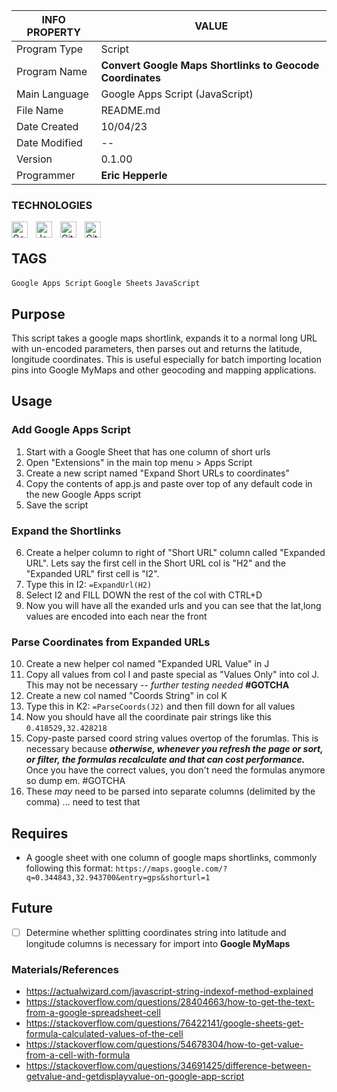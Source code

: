 | INFO PROPERTY | VALUE                                                     |
| ------------- | --------------------------------------------------------- |
| Program Type  | Script                                                    |
| Program Name  | **Convert Google Maps Shortlinks to Geocode Coordinates** |
| Main Language | Google Apps Script (JavaScript)                           |
| File Name     | README.md                                                 |
| Date Created  | 10/04/23                                                  |
| Date Modified | --                                                        |
| Version       | 0.1.00                                                    |
| Programmer    | **Eric Hepperle**                                         |

### TECHNOLOGIES

<img align="left" alt="Google Apps Script" title="Google Apps Script" width="26px" src="https://cdn.jsdelivr.net/gh/devicons/devicon/icons/google/google-original.svg" style="padding-right:10px;" />

<img align="left" alt="JavaScript" title="JavaScript" width="26px" src="https://cdn.jsdelivr.net/gh/devicons/devicon/icons/javascript/javascript-original.svg" style="padding-right:10px;" />

<img align="left" alt="Git" title="Git" width="26px" src="https://cdn.jsdelivr.net/gh/devicons/devicon/icons/git/git-original.svg" style="padding-right:10px;" />

<img align="left" alt="GitHub" title="GitHub" width="26px" src="https://user-images.githubusercontent.com/3369400/139448065-39a229ba-4b06-434b-bc67-616e2ed80c8f.png" style="padding-right:10px;" />

<br>

## TAGS
`Google Apps Script` `Google Sheets` `JavaScript`

## Purpose

This script takes a google maps shortlink, expands it to a normal long URL with un-encoded parameters, then parses out and returns the latitude, longitude coordinates. This is useful especially for batch importing location pins into Google MyMaps and other geocoding and mapping applications.
    
## Usage

### Add Google Apps Script

1. Start with a Google Sheet that has one column of short urls
2. Open "Extensions" in the main top menu > Apps Script
3. Create a new script named "Expand Short URLs to coordinates"
4. Copy the contents of app.js and paste over top of any default code in the new Google Apps script
5. Save the script

### Expand the Shortlinks

6. Create a helper column to right of "Short URL" column called "Expanded URL". Lets say the first cell in the Short URL col is "H2" and the "Expanded URL" first cell is "I2".
7. Type this in I2:  `=ExpandUrl(H2)`
8. Select I2 and FILL DOWN the rest of the col with CTRL+D
9. Now you will have all the exanded urls and you can see that the lat,long values are encoded into each near the front

### Parse Coordinates from Expanded URLs

10. Create a new helper col named "Expanded URL Value" in J
11. Copy all values from col I and paste special as "Values Only" into col J. This may not be necessary -- _further testing needed_ **#GOTCHA**
12. Create a new col named "Coords String" in col K
13. Type this in K2: `=ParseCoords(J2)` and then fill down for all values
14. Now you should have all the coordinate pair strings like this `0.418529,32.428218`
15. Copy-paste parsed coord string values overtop of the forumlas. This is necessary because _**otherwise, whenever you refresh the page or sort, or filter, the formulas recalculate and that can cost performance.**_ Once you have the correct values, you don't need the formulas anymore so dump em. #GOTCHA
16. These _may_ need to be parsed into separate columns (delimited by the comma) ... need to test that 

## Requires

* A google sheet with one column of google maps shortlinks, commonly following this format: `https://maps.google.com/?q=0.344843,32.943700&entry=gps&shorturl=1`
    

## Future

- [ ] Determine whether splitting coordinates string into latitude and longitude columns is necessary for import into **Google MyMaps**
### Materials/References

- https://actualwizard.com/javascript-string-indexof-method-explained
- https://stackoverflow.com/questions/28404663/how-to-get-the-text-from-a-google-spreadsheet-cell
- https://stackoverflow.com/questions/76422141/google-sheets-get-formula-calculated-values-of-the-cell
- https://stackoverflow.com/questions/54678304/how-to-get-value-from-a-cell-with-formula
- https://stackoverflow.com/questions/34691425/difference-between-getvalue-and-getdisplayvalue-on-google-app-script
